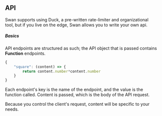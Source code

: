 ## API

Swan supports using Duck, a pre-written rate-limiter and organizational tool, but if you live on the edge, Swan allows you to write your own api.

##### Basics
API endpoints are structured as such; the API object that is passed contains **Function** endpoints.
```js
{
    "square": (content) => {
        return content.number*content.number
    }
}
```
Each endpoint's key is the name of the endpoint, and the value is the function called. Content is passed, which is the body of the API request.

Because you control the client's request, content will be specific to your needs.